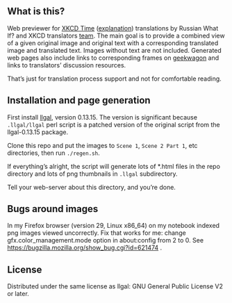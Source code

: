 ## What is this?

Web previewer for [XKCD Time](http://xkcd.com/1190/) ([explanation](http://explainxkcd.com/1190)) translations by Russian What If? and XKCD translators [team](http://chtoes.li/about). The main goal is to provide a combined view of a given original image and original text with a corresponding translated image and translated text. Images without text are not included. Generated web pages also include links to corresponding frames on [geekwagon](http://geekwagon.net/projects/xkcd1190/) and links to translators’ discussion resources.

That’s just for translation process support and not for comfortable reading.

## Installation and page generation

First install [llgal](http://home.gna.org/llgal), version 0.13.15. The version is significant because `.llgal/llgal` perl script is a patched version of the original script from the llgal-0.13.15 package.

Clone this repo and put the images to `Scene 1`, `Scene 2 Part 1`, etc directories, then run `./regen.sh`.

If everything’s alright, the script will generate lots of *.html files in the repo directory and lots of png thumbnails in `.llgal` subdirectory.

Tell your web-server about this directory, and you’re done.

## Bugs around images

In my Firefox browser (version 29, Linux x86_64) on my notebook indexed png images viewed uncorrectly. Fix that works for me: change gfx.color_management.mode option in about:config from 2 to 0. See https://bugzilla.mozilla.org/show_bug.cgi?id=621474 .

## License

Distributed under the same license as llgal: GNU General Public License V2 or later.
